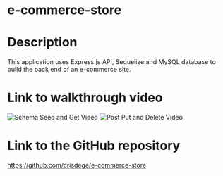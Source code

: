 # e-commerce-store

# Description

This application uses Express.js API, Sequelize and MySQL database to build the back end of an e-commerce site.

# Link to walkthrough video

![Schema Seed and Get Video](https://drive.google.com/file/d/1wydoK2lEjKDFlY4IIfKCPcsci0tmRpKV/view)
![Post Put and Delete Video](https://drive.google.com/file/d/1BKoamFwojDR3jU88OYm8XgNTxeXZGPlY/view)

# Link to the GitHub repository

https://github.com/crisdege/e-commerce-store
